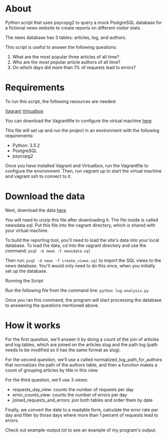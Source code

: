 # About

Python script that uses psycopg2 to query a mock PostgreSQL database for a fictional news website to create reports on different visitor stats.

The news database has 3 tables: articles, log, and authors. 

This script is useful to answer the following questions:

1. What are the most popular three articles of all time?
2. Who are the most popular article authors of all time?
3. On which days did more than 1% of requests lead to errors?

# Requirements

To run this script, the following resources are needed: 

[Vagrant](https://www.vagrantup.com/downloads.html)
[Virtualbox](https://www.virtualbox.org/wiki/Download_Old_Builds_5_1)

You can download the Vagrantfile to configure the virtual machine [here](https://github.com/udacity/fullstack-nanodegree-vm/blob/master/vagrant/Vagrantfile)

This file will set up and run the project in an environment with the following requirements:

* Python: 3.5.2
* PostgreSQL
* psycopg2

Once you have installed Vagrant and Virtualbox, run the Vagrantfile to configure the environment. Then, run vagrant up to start the virtual machine and vagrant ssh to connect to it.

# Download the data

Next, download the data [here](https://d17h27t6h515a5.cloudfront.net/topher/2016/August/57b5f748_newsdata/newsdata.zip)

You will need to unzip this file after downloading it. The file inside is called newsdata.sql. Put this file into the vagrant directory, which is shared with your virtual machine.

To build the reporting tool, you'll need to load the site's data into your local database. To load the data, cd into the vagrant directory and use the command: 
`psql -d news -f newsdata.sql`

Then run: `psql -d news -f create_views.sql` to import the SQL views to the news database. You'll would only need to do this once, when you initially set up the database.

Running the Script

Run the following file from the command line:
`python log-analysis.py`

Once you ran this command, the program will start processing the database to answering the questions mentioned above.

# How it works

For the first question, we'll answer it by doing a count of the join of articles and log tables, which are joined on the articles.slug and the path.log (path needs to be modified so it has the same format as slug). 

For the second question, we'll use a called normalized_log_path_for_authors that normalizes the path of the authors table, and then a function makes a count of grouping articles by title in this view.

For the third question, we'll use 3 views:
- requests_day_view: counts the number of requests per day
- error_counts_view: counts the number of errors per day
- joined_requests_and_errors: join both tables and order them by date

Finally, we convert the date to a readable form, calculate the error rate per day and filter by those days where more than 1 percent of requests lead to errors.

Check out example-output.txt to see an example of my program's output.
